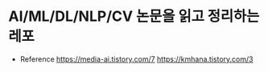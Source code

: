 # AI/ML/DL/NLP/CV 논문을 읽고 정리하는 레포

- Reference
https://media-ai.tistory.com/7
https://kmhana.tistory.com/3

